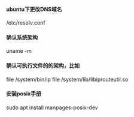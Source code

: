 #### ubuntu下更改DNS域名
/etc/resolv.conf

#### 确认系统架构
uname -m

#### 确认可执行文件的的架构，比如
file /system/bin/ip
file /system/lib/libiprouteutil.so

#### 安装posix手册
sudo apt install manpages-posix-dev